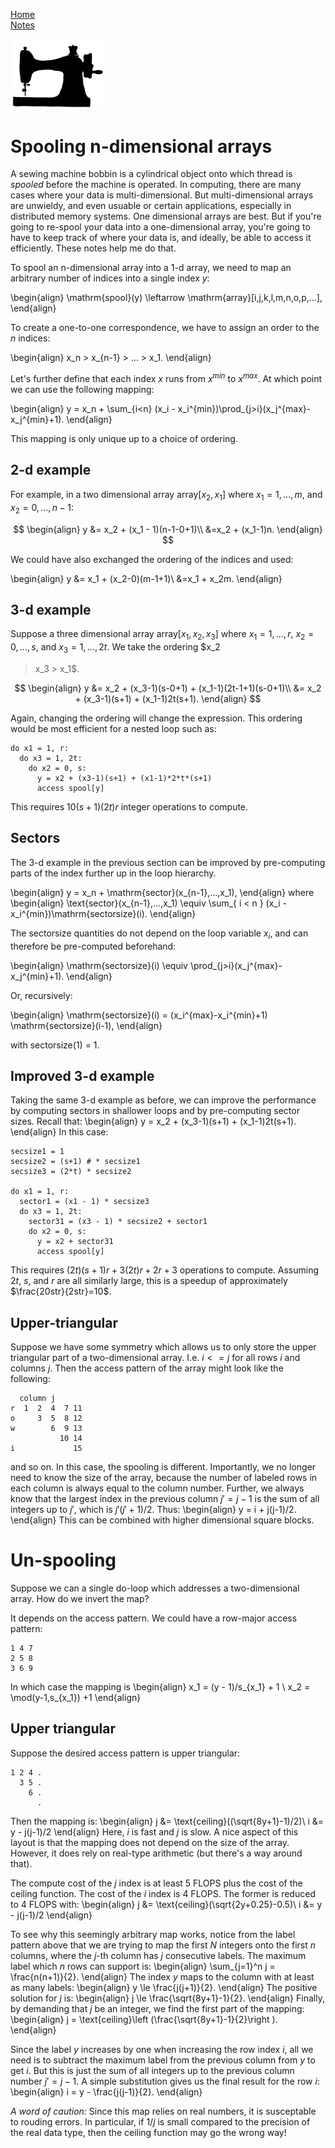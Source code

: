 [Home](../index.html)\
[Notes](../blog.html)

<img src='spool.jpg' width="150" id="profile_pic"/>

# Spooling n-dimensional arrays

A sewing machine bobbin is a cylindrical object onto which thread is _spooled_
before the machine is operated. In computing, there are many cases where your
data is multi-dimensional. But multi-dimensional arrays are unwieldy, and even
usuable or certain applications, especially in distributed memory systems. One
dimensional arrays are best. But if you're going to re-spool your data into a
one-dimensional array, you're going to have to keep track of where your data is,
and ideally, be able to access it efficiently. These notes help me do that.

To spool an n-dimensional array into a 1-d array, we need to map an arbitrary
number of indices into a single index $y$:

\begin{align}
    \mathrm{spool}(y) \leftarrow \mathrm{array}[i,j,k,l,m,n,o,p,...],
\end{align}

To create a one-to-one correspondence, we have to assign an order to the $n$
indices:

\begin{align}
    x_n > x_{n-1} > ... > x_1.
\end{align}

Let's further define that each index $x$ runs from $x^{min}$ to $x^{max}$.  At
which point we can use the following mapping:

\begin{align}
    y = x_n + \sum_{i<n} (x_i - x_i^{min})\prod_{j>i}(x_j^{max}-x_j^{min}+1).
\end{align}

This mapping is only unique up to a choice of ordering.

## 2-d example

For example, in a two dimensional array $\mathrm{array}[x_2, x_1]$ where $x_1 =
1, ..., m$, and $x_2 = 0, ..., n-1$:

$$
\begin{align}
    y &= x_2 + (x_1 - 1)(n-1-0+1)\\
    &=x_2 + (x_1-1)n.
\end{align}
$$

We could have also exchanged the ordering of the indices and used:

\begin{align}
    y &= x_1 + (x_2-0)(m-1+1)\\
    &=x_1 + x_2m.
\end{align}


## 3-d example

Suppose a three dimensional array $\mathrm{array}[x_1, x_2, x_3]$ where $x_1 =
1, ..., r$, $x_2 = 0, ..., s$, and $x_3 = 1, ..., 2t$. We take the ordering $x_2
> x_3 > x_1$.

$$
\begin{align}
    y &= x_2 + (x_3-1)(s-0+1) + (x_1-1)(2t-1+1)(s-0+1)\\
    &= x_2 + (x_3-1)(s+1) + (x_1-1)2t(s+1).
\end{align}
$$

Again, changing the ordering will change the expression. This ordering would be
most efficient for a nested loop such as:
```
do x1 = 1, r:
  do x3 = 1, 2t:
    do x2 = 0, s:
      y = x2 + (x3-1)(s+1) + (x1-1)*2*t*(s+1)
      access spool[y]
```
This requires $10(s+1)(2t)r$ integer operations to compute.

## Sectors

The 3-d example in the previous section can be improved by pre-computing parts
of the index further up in the loop hierarchy. 

\begin{align}
    y = x_n + \mathrm{sector}(x_{n-1},...,x_1),
\end{align}
where 
\begin{align}
\text{sector}(x_{n-1},...,x_1) \equiv \sum_{ i < n } (x_i - x_i^{min})\mathrm{sectorsize}(i).
\end{align}

The sectorsize quantities do not depend on the loop variable $x_i$, and can
therefore be pre-computed beforehand:

\begin{align}
   \mathrm{sectorsize}(i) \equiv \prod_{j>i}(x_j^{max}-x_j^{min}+1).
\end{align}

Or, recursively:

\begin{align}
    \mathrm{sectorsize}(i) = (x_i^{max}-x_i^{min}+1) \mathrm{sectorsize}(i-1),
\end{align}

with sectorsize$(1)$ = 1.

## Improved 3-d example

Taking the same 3-d example as before, we can improve the performance by
computing sectors in shallower loops and by pre-computing sector sizes.
Recall that:
\begin{align}
    y = x_2 + (x_3-1)(s+1) + (x_1-1)2t(s+1).
\end{align}
In this case:

```
secsize1 = 1
secsize2 = (s+1) # * secsize1
secsize3 = (2*t) * secsize2

do x1 = 1, r:
  sector1 = (x1 - 1) * secsize3
  do x3 = 1, 2t:
    sector31 = (x3 - 1) * secsize2 + sector1
    do x2 = 0, s:
      y = x2 + sector31
      access spool[y]
```

This requires $(2t)(s+1)r + 3(2t)r + 2r + 3$ operations to compute. Assuming
$2t$, $s$, and $r$ are all similarly large, this is a speedup of approximately
$\frac{20str}{2str}=10$.

## Upper-triangular

Suppose we have some symmetry which allows us to only store the upper triangular
part of a two-dimensional array. I.e. $i<=j$ for all rows $i$ and columns $j$.
Then the access pattern of the array might look like the following:
```
  column j
r  1  2  4  7 11
o     3  5  8 12
w        6  9 13
           10 14
i             15
```
and so on. In this case, the spooling is different. Importantly, we no longer
need to know the size of the array, because the number of labeled rows in each
column is always equal to the column number. Further, we always know that the
largest index in the previous column $j'=j-1$ is the sum of all integers up to
$j'$, which is $j'(j'+1)/2$. Thus:
\begin{align}
y = i + j(j-1)/2.
\end{align}
This can be combined with higher dimensional square blocks.


# Un-spooling

Suppose we can a single do-loop which addresses a two-dimensional array. How do
we invert the map?

It depends on the access pattern. We could have a row-major access pattern:
```
1 4 7 
2 5 8
3 6 9
```
In which case the mapping is
\begin{align}
x_1 = (y - 1)/s_{x_1} + 1 \\
x_2 = \mod(y-1,s_{x_1}) +1
\end{align}

## Upper triangular

Suppose the desired access pattern is upper triangular:
```
1 2 4 .
  3 5 .
    6 .
      .
```
Then the mapping is:
\begin{align}
j &= \text{ceiling}((\sqrt{8y+1}-1)/2)\\
i &= y - j(j-1)/2
\end{align}
Here, $i$ is fast and $j$ is slow. A nice aspect of this layout is that the
mapping does not depend on the size of the array. However, it does rely on
real-type arithmetic (but there's a way around that).

The compute cost of the $j$ index is at least 5 FLOPS plus the cost of the
ceiling function. The cost of the $i$ index is 4 FLOPS. The former is reduced to
4 FLOPS with:
\begin{align}
j &= \text{ceiling}(\sqrt{2y+0.25}-0.5)\\
i &= y - j(j-1)/2
\end{align}


To see why this seemingly arbitrary map works, notice from the label pattern above
that we are trying to map the first $N$ integers onto the first $n$ columns, where
the $j$-th column has $j$ consecutive labels. The maximum label which $n$ rows
can support is:
\begin{align}
\sum_{j=1}^n j = \frac{n(n+1)}{2}.
\end{align}
The index $y$ maps to the column with at least as many labels:
\begin{align}
y \le \frac{j(j+1)}{2}.
\end{align}
The positive solution for $j$ is:
\begin{align}
j \le \frac{\sqrt{8y+1}-1}{2}.
\end{align}
Finally, by demanding that $j$ be an integer, we find the first part of the mapping:
\begin{align}
j = \text{ceiling}\left (\frac{\sqrt{8y+1}-1}{2}\right ).
\end{align}

Since the label $y$ increases by one when increasing the row index $i$, all we
need is to subtract the maximum label from the previous column from $y$ to get
$i$.  But this is just the sum of all integers up to the previous column number
$j' = j-1$. A simple substitution gives us the final result for the row $i$:
\begin{align}
i = y - \frac{j(j-1)}{2}.
\end{align}

_A word of caution:_ Since this map relies on real numbers, it is
susceptable to rouding errors. In particular, if $1/j$ is small compared to the
precision of the real data type, then the ceiling function may go the wrong way!
